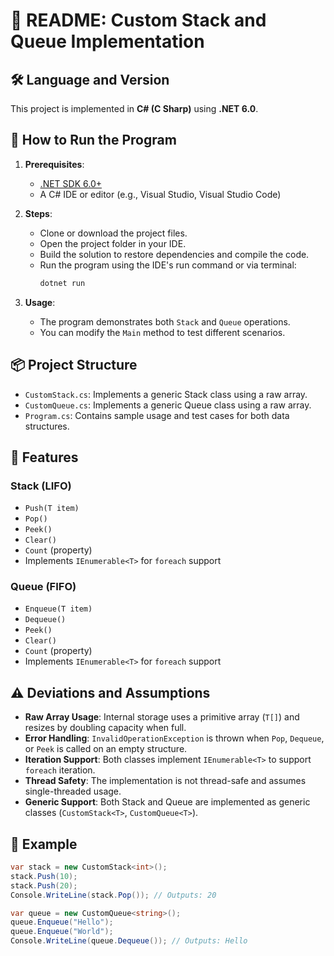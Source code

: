 # 📘 README: Custom Stack and Queue Implementation

## 🛠 Language and Version
This project is implemented in **C# (C Sharp)** using **.NET 6.0**.

## 🚀 How to Run the Program

1. **Prerequisites**:
   - [.NET SDK 6.0+](https://dotnet.microsoft.com/en-us/download)
   - A C# IDE or editor (e.g., Visual Studio, Visual Studio Code)

2. **Steps**:
   - Clone or download the project files.
   - Open the project folder in your IDE.
   - Build the solution to restore dependencies and compile the code.
   - Run the program using the IDE's run command or via terminal:
     ```bash
     dotnet run
     ```

3. **Usage**:
   - The program demonstrates both `Stack` and `Queue` operations.
   - You can modify the `Main` method to test different scenarios.

## 📦 Project Structure

- `CustomStack.cs`: Implements a generic Stack class using a raw array.
- `CustomQueue.cs`: Implements a generic Queue class using a raw array.
- `Program.cs`: Contains sample usage and test cases for both data structures.

## 📌 Features

### Stack (LIFO)
- `Push(T item)`
- `Pop()`
- `Peek()`
- `Clear()`
- `Count` (property)
- Implements `IEnumerable<T>` for `foreach` support

### Queue (FIFO)
- `Enqueue(T item)`
- `Dequeue()`
- `Peek()`
- `Clear()`
- `Count` (property)
- Implements `IEnumerable<T>` for `foreach` support

## ⚠️ Deviations and Assumptions

- **Raw Array Usage**: Internal storage uses a primitive array (`T[]`) and resizes by doubling capacity when full.
- **Error Handling**: `InvalidOperationException` is thrown when `Pop`, `Dequeue`, or `Peek` is called on an empty structure.
- **Iteration Support**: Both classes implement `IEnumerable<T>` to support `foreach` iteration.
- **Thread Safety**: The implementation is not thread-safe and assumes single-threaded usage.
- **Generic Support**: Both Stack and Queue are implemented as generic classes (`CustomStack<T>`, `CustomQueue<T>`).

## 🧪 Example

```csharp
var stack = new CustomStack<int>();
stack.Push(10);
stack.Push(20);
Console.WriteLine(stack.Pop()); // Outputs: 20

var queue = new CustomQueue<string>();
queue.Enqueue("Hello");
queue.Enqueue("World");
Console.WriteLine(queue.Dequeue()); // Outputs: Hello
